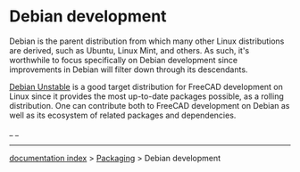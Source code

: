 # Debian development
Debian is the parent distribution from which many other Linux distributions are derived, such as Ubuntu, Linux Mint, and others. As such, it\'s worthwhile to focus specifically on Debian development since improvements in Debian will filter down through its descendants.

[Debian Unstable](Debian_Unstable.md) is a good target distribution for FreeCAD development on Linux since it provides the most up-to-date packages possible, as a rolling distribution. One can contribute both to FreeCAD development on Debian as well as its ecosystem of related packages and dependencies.

 

_ _

---
[documentation index](../README.md) > [Packaging](Category_Packaging.md) > Debian development
